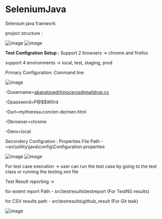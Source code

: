 # SeleniumJava
Selenium java framwork 

project structure :

![image](https://user-images.githubusercontent.com/64305836/170572980-bcc4dc03-9225-45fb-900d-71b392b8159e.png)
![image](https://user-images.githubusercontent.com/64305836/170573036-e03b236c-3f97-4d99-8afb-24b4309d4b5f.png)

**Test Configration Setup :**
Support 2 browsers -> chrome and firefox

support 4 environments -> local, test, staging, prod

Primary Configuration:  Command line 

![image](https://user-images.githubusercontent.com/64305836/170577026-3a1ed674-3a7d-4220-affb-cf24ec473540.png)

-Dusername=abandonedrhinoceros@maildrop.cc

-Dpassword=P@$$W0rd

-Durl=mytheresa.com/en-de/men.html

-Dbrowser=chrome

-Denv=local


Secondery Configration : Properties File
Path ->src\utility\java\config\Configuration.properties

![image](https://user-images.githubusercontent.com/64305836/170578152-aad7b05a-b1b9-4545-bdfb-126b3ecd664d.png)
![image](https://user-images.githubusercontent.com/64305836/170578199-b9d1f561-e6fa-4997-b765-f1cc0773126a.png)


For test case execution ->
user can run the test case by going to the test class or running the testing.xml file 


Test Result reporting ->

for extent report Path - src\testresults\testreport (For TestNG results)

for CSV results path - src\testresults\github_result (For Git task)

![image](https://user-images.githubusercontent.com/64305836/170579362-ad3b5a4b-6379-4c59-834d-8ee9942147de.png)


